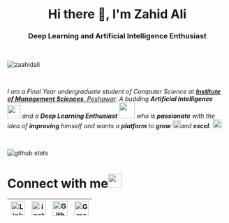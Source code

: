 <h1 align="center">Hi there 👋, I'm Zahid Ali</h1>
<h3 align="center">Deep Learning and Artificial Intelligence Enthusiast</h3>

<br/>
<p align="left">
  <img src="https://komarev.com/ghpvc/?username=zaahidali" alt="zaahidali" />
</p>



<br/>
<p>
  <em>
    I am a Final Year undergraduate student of Computer Science at <a href="https://www.imsciences.edu.pk/"> <b>Institute of Management Sciences</b>, Peshawar</a>.  
    A budding <b>Artificial Intelligence</b> <img src="https://github.com/TheDudeThatCode/TheDudeThatCode/blob/master/Assets/Developer.gif" width="30px"> and a <b>Deep Learning Enthusiast</b>&nbsp;<img src="https://github.com/TheDudeThatCode/TheDudeThatCode/blob/master/Assets/Designer.gif" width="36px">  who is <b>passionate</b>
    with the idea of <b>improving</b> himself and wants a <b>platform</b> to 
    <b>grow</b> <img src="https://github.com/TheDudeThatCode/TheDudeThatCode/blob/master/Assets/Rocket.gif" width="18px">and 
    <b>excel.</b> <img src="https://github.com/TheDudeThatCode/TheDudeThatCode/blob/master/Assets/Medal.gif" width="20px">
  </em>  
</p>
<br/>


![github stats](https://github-readme-stats.vercel.app/api?username=zaahidali)

<!--
**zaahidali/zaahidali** is a ✨ _special_ ✨ repository because its `README.md` (this file) appears on your GitHub profile.

Here are some ideas to get you started:

- 🔭 I’m currently working on Deep Learning based project
- 🌱 I’m currently learning Generative Adversial Neural Networks
- 👯 I’m looking to collaborate on IoT based projects
- 📫 How to reach me: ...
- 😄 Pronouns: ...
- ⚡ Fun fact: ...
-->




# Connect with me<img src="https://github.com/TheDudeThatCode/TheDudeThatCode/blob/master/Assets/Handshake.gif" height="32px">



| [<img src="https://github.com/TheDudeThatCode/TheDudeThatCode/blob/master/Assets/Linkedin.svg" alt="Linkedin Logo" width="32">](https://in.linkedin.com/in/zaahidali) | [<img src="https://github.com/TheDudeThatCode/TheDudeThatCode/blob/master/Assets/Instagram.svg" alt="instagram logo" width="32">](https://www.instagram.com/zaahiiid/)| [<img src="https://cdn.svgporn.com/logos/github-icon.svg" alt="Github logo" width="34">](https://github.com/zaahidali) | [<img src="https://github.com/TheDudeThatCode/TheDudeThatCode/blob/master/Assets/Gmail.svg" alt="Gmail logo" height="32">](mailto:zahid.4317@gmail.com)
|:---:|:---:|:---:|:---:|




